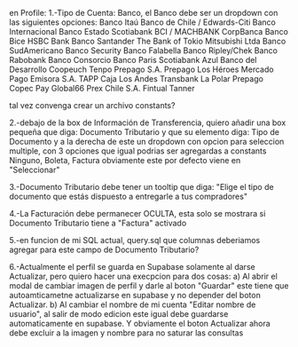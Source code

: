 en Profile:
1.-Tipo de Cuenta: Banco, el Banco debe ser un dropdown con las siguientes opciones:
Banco Itaú
Banco de Chile / Edwards-Citi
Banco Internacional
Banco Estado
Scotiabank
BCI / MACHBANK
CorpBanca
Banco Bice
HSBC Bank
Banco Santander
The Bank of Tokio Mitsubishi Ltda
Banco SudAmericano
Banco Security
Banco Falabella
Banco Ripley/Chek
Banco Rabobank
Banco Consorcio
Banco Paris
Scotiabank Azul
Banco del Desarrollo
Coopeuch
Tenpo Prepago S.A.
Prepago Los Héroes
Mercado Pago Emisora S.A.
TAPP Caja Los Andes
Transbank
La Polar Prepago
Copec Pay
Global66
Prex Chile S.A.
Fintual
Tanner

tal vez convenga crear un archivo constants?

2.-debajo de la box de Información de Transferencia, quiero añadir una box pequeña que diga: Documento Tributario y que su elemento diga: Tipo de Documento y a la derecha de este un dropdown con opcion para seleccion multiple, con 3 opciones que igual podrias ser agregardas a constants
Ninguno, Boleta, Factura
obviamente este por defecto viene en "Seleccionar"

3.-Documento Tributario debe tener un tooltip que diga: "Elige el tipo de documento que estás dispuesto a entregarle a tus compradores"

4.-La Facturación debe permanecer OCULTA, esta solo se mostrara si Documento Tributario tiene a "Factura" activado

5.-en funcion de mi SQL actual, query.sql que columnas deberiamos agregar para este campo de Documento Tributario?

6.-Actualmente el perfil se guarda en Supabase solamente al darse Actualizar, pero quiero hacer una execpcion para dos cosas: a) Al abrir el modal de cambiar imagen de perfil y darle al boton "Guardar" este tiene que autoamticametne actualizarse en supabase y no depender del boton Actualizar. b) Al cambiar el nombre de mi cuenta "Editar nombre de usuario", al salir de modo edicion este igual debe guardarse automaticamente en supabase. Y obviamente el boton Actualizar ahora debe excluir a la imagen y nombre para no saturar las consultas